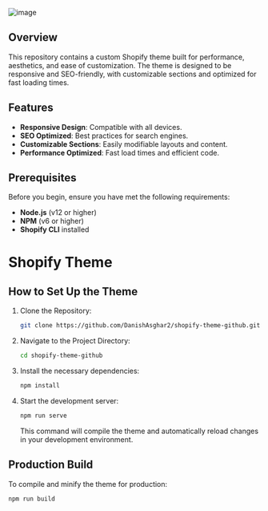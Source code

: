 ![image](https://github.com/user-attachments/assets/bd0db18f-7d0e-4830-8d70-412286324fe3)


## Overview

This repository contains a custom Shopify theme built for performance, aesthetics, and ease of customization. The theme is designed to be responsive and SEO-friendly, with customizable sections and optimized for fast loading times.

## Features

- **Responsive Design**: Compatible with all devices.
- **SEO Optimized**: Best practices for search engines.
- **Customizable Sections**: Easily modifiable layouts and content.
- **Performance Optimized**: Fast load times and efficient code.

## Prerequisites

Before you begin, ensure you have met the following requirements:

- **Node.js** (v12 or higher)
- **NPM** (v6 or higher)
- **Shopify CLI** installed

# Shopify Theme

## How to Set Up the Theme

1. Clone the Repository:

    ```bash
    git clone https://github.com/DanishAsghar2/shopify-theme-github.git
    ```

2. Navigate to the Project Directory:

    ```bash
    cd shopify-theme-github
    ```

3. Install the necessary dependencies:

    ```bash
    npm install
    ```

4. Start the development server:

    ```bash
    npm run serve
    ```

    This command will compile the theme and automatically reload changes in your development environment.

## Production Build

To compile and minify the theme for production:

```bash
npm run build
